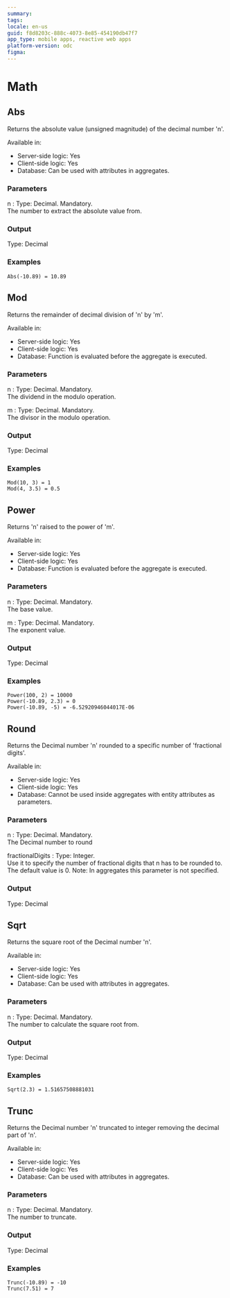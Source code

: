 ```yaml
---
summary:
tags:
locale: en-us
guid: f8d8203c-888c-4073-8e85-454190db47f7
app_type: mobile apps, reactive web apps
platform-version: odc
figma:
---
```


# Math

## Abs

Returns the absolute value (unsigned magnitude) of the decimal number 'n'.  

Available in:  

  * Server-side logic: Yes
  * Client-side logic: Yes
  * Database: Can be used with attributes in aggregates.

### Parameters

n
:    Type: Decimal. Mandatory.  
The number to extract the absolute value from.

### Output

Type: Decimal  

### Examples

```
Abs(-10.89) = 10.89
```

## Mod

Returns the remainder of decimal division of 'n' by 'm'.  

Available in:  

  * Server-side logic: Yes
  * Client-side logic: Yes
  * Database: Function is evaluated before the aggregate is executed.

### Parameters

n
:    Type: Decimal. Mandatory.  
The dividend in the modulo operation.

m
:    Type: Decimal. Mandatory.  
The divisor in the modulo operation.

### Output

Type: Decimal  

### Examples

```
Mod(10, 3) = 1
Mod(4, 3.5) = 0.5
```

## Power

Returns 'n' raised to the power of 'm'.  

Available in:  

  * Server-side logic: Yes
  * Client-side logic: Yes
  * Database: Function is evaluated before the aggregate is executed.

### Parameters

n
:    Type: Decimal. Mandatory.  
The base value.

m
:    Type: Decimal. Mandatory.  
The exponent value.

### Output

Type: Decimal  

### Examples

```
Power(100, 2) = 10000
Power(-10.89, 2.3) = 0
Power(-10.89, -5) = -6.52920946044017E-06
```

## Round 

Returns the Decimal number 'n' rounded to a specific number of 'fractional digits'.  

Available in:  

  * Server-side logic: Yes
  * Client-side logic: Yes
  * Database: Cannot be used inside aggregates with entity attributes as parameters.

### Parameters

n
:    Type: Decimal. Mandatory.  
The Decimal number to round

fractionalDigits
:    Type: Integer.  
Use it to specify the number of fractional digits that n has to be rounded to. The default value is 0. Note: In aggregates this parameter is not specified.

### Output

Type: Decimal  

## Sqrt 

Returns the square root of the Decimal number 'n'.  

Available in:  

  * Server-side logic: Yes
  * Client-side logic: Yes
  * Database: Can be used with attributes in aggregates.

### Parameters

n
:    Type: Decimal. Mandatory.  
The number to calculate the square root from.

### Output

Type: Decimal  

### Examples

```
Sqrt(2.3) = 1.51657508881031
```

## Trunc

Returns the Decimal number 'n' truncated to integer removing the decimal part of 'n'.  

Available in:  

  * Server-side logic: Yes
  * Client-side logic: Yes
  * Database: Can be used with attributes in aggregates.

### Parameters

n
:    Type: Decimal. Mandatory.  
The number to truncate.

### Output

Type: Decimal  

### Examples

```
Trunc(-10.89) = -10
Trunc(7.51) = 7
```
